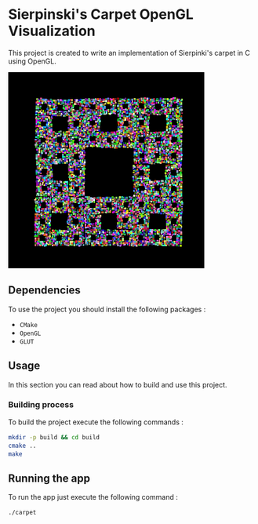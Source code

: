 # Sierpinski's Carpet OpenGL Visualization

This project is created to write an implementation of Sierpinki's carpet in C using OpenGL.

![Carpet](docs/images/carpet.png)

## Dependencies

To use the project you should install the following packages :

* `CMake`
* `OpenGL`
* `GLUT`

## Usage

In this section you can read about how to build and use this project.

### Building process

To build the project execute the following commands :

```bash
mkdir -p build && cd build
cmake ..
make
```

## Running the app

To run the app just execute the following command :

``` bash
./carpet
```
